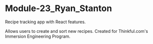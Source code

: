 # Module-23_Ryan_Stanton
 Recipe tracking app with React features. 

Allows users to create and sort new recipes. Created for Thinkful.com's Immersion Engineering Program.
